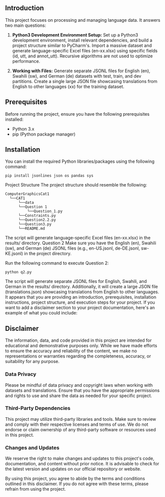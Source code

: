 ## Introduction

This project focuses on processing and managing language data. It
answers two main questions:

1. **Python3 Development Environment Setup:** Set up a Python3
development environment, install relevant dependencies, and build a
project structure similar to PyCharm's. Import a massive dataset and
generate language-specific Excel files (en-xx.xlsx) using specific
fields (id, utt, and annot_utt). Recursive algorithms are not used to
optimize performance.

2. **Working with Files:** Generate separate JSONL files for English
(en), Swahili (sw), and German (de) datasets with test, train, and dev
partitions. Create a single large JSON file showcasing translations
from English to other languages (xx) for the training dataset.

## Prerequisites

Before running the project, ensure you have the following
prerequisites installed:

- Python 3.x
- pip (Python package manager)

## Installation

You can install the required Python libraries/packages using the
following command:

```
pip install jsonlines json os pandas sys
```

Project Structure
The project structure should resemble the following:

```
ComputerGraphicsCat1
  └──CAT1
      └──data
      └──Question 1
          └──Question_1.py
      └──Constraints.py
      └──Question2.2.py
      └──Question3.py
      └──README.md
```

The script will generate language-specific Excel files (en-xx.xlsx) in
the results/ directory.
Question 2
Make sure you have the English (en), Swahili (sw), and German (de)
JSONL files (e.g., en-US.jsonl, de-DE.jsonl, sw-KE.jsonl) in the
project directory.

Run the following command to execute Question 2:

```
python q2.py
```
The script will generate separate JSONL files for English, Swahili,
and German in the results/ directory. Additionally, it will create a
large JSON file (translations.json) showcasing translations from
English to other languages.
It appears that you are providing an introduction, prerequisites, installation instructions, project structure, and execution steps for your project. If you want to add a disclaimer section to your project documentation, here's an example of what you could include:

## Disclaimer

The information, data, and code provided in this project are intended for educational and demonstrative purposes only. While we have made efforts to ensure the accuracy and reliability of the content, we make no representations or warranties regarding the completeness, accuracy, or suitability for any purpose.


### Data Privacy

Please be mindful of data privacy and copyright laws when working with datasets and translations. Ensure that you have the appropriate permissions and rights to use and share the data as needed for your specific project.

### Third-Party Dependencies

This project may utilize third-party libraries and tools. Make sure to review and comply with their respective licenses and terms of use. We do not endorse or claim ownership of any third-party software or resources used in this project.

### Changes and Updates

We reserve the right to make changes and updates to this project's code, documentation, and content without prior notice. It is advisable to check for the latest version and updates on our official repository or website.

By using this project, you agree to abide by the terms and conditions outlined in this disclaimer. If you do not agree with these terms, please refrain from using the project.

